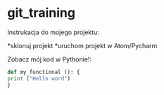 # git_training 

Instrukacja do mojego projektu: 

*sklonuj projekt
*uruchom projekt w Atom/Pycharm

Zobacz mój kod w Pythonie!:

```python
def my_functional (): {
print ("Hello word") 
}
```
